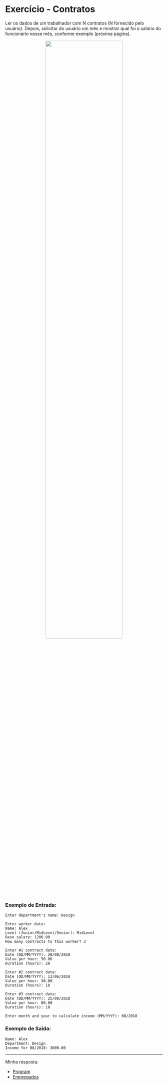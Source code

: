# Exercício - Contratos

Ler os dados de um trabalhador com N contratos (N fornecido pelo usuário). Depois, solicitar do usuário um mês e mostrar qual foi o salário do funcionário nesse mês, conforme exemplo
(próxima página).

<p align="center">
  <img src="https://github.com/JonathanBarr0s/Udemy-CSharp/assets/132490863/897415b2-849a-4d49-bbd9-b5b787189138" width= 70%>
</p>

### Exemplo de Entrada:

```
Enter department's name: Design

Enter worker data:
Name: Alex
Level (Junior/MidLevel/Senior): MidLevel
Base salary: 1200.00
How many contracts to this worker? 3

Enter #1 contract data:
Date (DD/MM/YYYY): 20/08/2018
Value per hour: 50.00
Duration (hours): 20

Enter #2 contract data:
Date (DD/MM/YYYY): 13/06/2018
Value per hour: 30.00
Duration (hours): 18

Enter #3 contract data:
Date (DD/MM/YYYY): 25/08/2018
Value per hour: 80.00
Duration (hours): 10

Enter month and year to calculate income (MM/YYYY): 08/2018
```

### Exemplo de Saída:

```
Name: Alex
Department: Design
Income for 08/2018: 3000.00
```
---

Minha resposta:

- [Program](https://github.com/JonathanBarr0s/Udemy-CSharp/blob/main/01.%20Programa%C3%A7%C3%A3o%20Orientada%20a%20Objetos/02.%20Comportamento%20de%20Mem%C3%B3ria%2C%20Arrays%20e%20Listas/01.%20Aumento%20de%20Sal%C3%A1rio/Empresa/Empresa/Program.cs)
- [Empregados](https://github.com/JonathanBarr0s/Udemy-CSharp/blob/main/01.%20Programa%C3%A7%C3%A3o%20Orientada%20a%20Objetos/02.%20Comportamento%20de%20Mem%C3%B3ria%2C%20Arrays%20e%20Listas/01.%20Aumento%20de%20Sal%C3%A1rio/Empresa/Empresa/Empregados.cs)